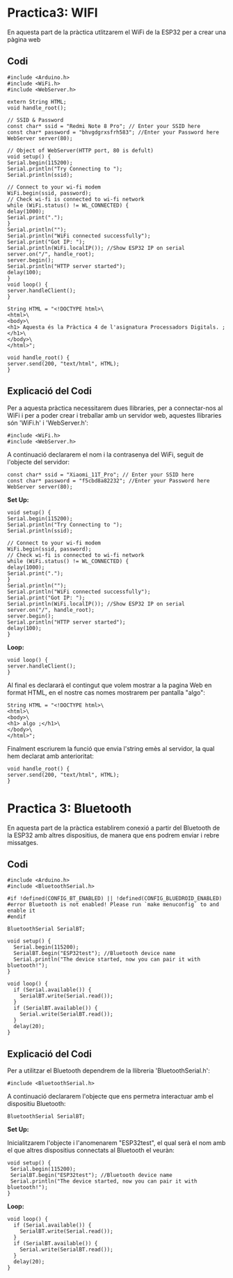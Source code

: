 # Practica3: WIFI

En aquesta part de la pràctica utlitzarem el WiFi de la ESP32 per a crear una pàgina web

## Codi

```
#include <Arduino.h>
#include <WiFi.h>
#include <WebServer.h>

extern String HTML;
void handle_root();

// SSID & Password
const char* ssid = "Redmi Note 8 Pro"; // Enter your SSID here
const char* password = "bhvgdgrxsfrh583"; //Enter your Password here
WebServer server(80);

// Object of WebServer(HTTP port, 80 is defult)
void setup() {
Serial.begin(115200);
Serial.println("Try Connecting to ");
Serial.println(ssid);

// Connect to your wi-fi modem
WiFi.begin(ssid, password);
// Check wi-fi is connected to wi-fi network
while (WiFi.status() != WL_CONNECTED) {
delay(1000);
Serial.print(".");
}
Serial.println("");
Serial.println("WiFi connected successfully");
Serial.print("Got IP: ");
Serial.println(WiFi.localIP()); //Show ESP32 IP on serial
server.on("/", handle_root);
server.begin();
Serial.println("HTTP server started");
delay(100);
}
void loop() {
server.handleClient();
}

String HTML = "<!DOCTYPE html>\
<html>\
<body>\
<h1> Aquesta és la Pràctica 4 de l'asignatura Processadors Digitals. ;</h1>\
</body>\
</html>";

void handle_root() {
server.send(200, "text/html", HTML);
}
```

## Explicació del Codi

Per a aquesta pràctica necessitarem dues llibraries, per a connectar-nos al WiFi i per a poder crear i treballar amb un servidor web, aquestes llibraries són 'WiFi.h' i 'WebServer.h':

```
#include <WiFi.h>
#include <WebServer.h>
```

A continuació declararem el nom i la contrasenya del WiFi, seguit de l'objecte del servidor:

```
const char* ssid = "Xiaomi_11T_Pro"; // Enter your SSID here
const char* password = "f5cbd8a82232"; //Enter your Password here
WebServer server(80);
```

**Set Up:**
```
void setup() {
Serial.begin(115200);
Serial.println("Try Connecting to ");
Serial.println(ssid);

// Connect to your wi-fi modem
WiFi.begin(ssid, password);
// Check wi-fi is connected to wi-fi network
while (WiFi.status() != WL_CONNECTED) {
delay(1000);
Serial.print(".");
}
Serial.println("");
Serial.println("WiFi connected successfully");
Serial.print("Got IP: ");
Serial.println(WiFi.localIP()); //Show ESP32 IP on serial
server.on("/", handle_root);
server.begin();
Serial.println("HTTP server started");
delay(100);
}
```

**Loop:**

```
void loop() {
server.handleClient();
}
```

Al final es declararà el contingut que volem mostrar a la pagina Web en format HTML, en el nostre cas nomes mostrarem per pantalla "algo":

```
String HTML = "<!DOCTYPE html>\
<html>\
<body>\
<h1> algo ;</h1>\
</body>\
</html>";
```

Finalment escriurem la funció que envia l'string emès al servidor, la qual hem declarat amb anterioritat:

```
void handle_root() {
server.send(200, "text/html", HTML);
}
```


# Practica 3: Bluetooth

En aquesta part de la pràctica establirem conexió a partir del Bluetooth de la ESP32 amb altres dispositius, de manera que ens podrem enviar i rebre missatges.

## Codi

```
#include <Arduino.h>
#include <BluetoothSerial.h>

#if !defined(CONFIG_BT_ENABLED) || !defined(CONFIG_BLUEDROID_ENABLED)
#error Bluetooth is not enabled! Please run `make menuconfig` to and enable it
#endif

BluetoothSerial SerialBT;

void setup() {
  Serial.begin(115200);
  SerialBT.begin("ESP32test"); //Bluetooth device name
  Serial.println("The device started, now you can pair it with bluetooth!");
}

void loop() {
  if (Serial.available()) {
    SerialBT.write(Serial.read());
  }
  if (SerialBT.available()) {
    Serial.write(SerialBT.read());
  }
  delay(20);
}
```

## Explicació del Codi

Per a utilitzar el Bluetooth dependrem de la llibreria 'BluetoothSerial.h':

```
#include <BluetoothSerial.h>
```

A continuació declararem l'objecte que ens permetra interactuar amb el dispositiu Bluetooth:

```
BluetoothSerial SerialBT;
```

**Set Up:**

 Inicialitzarem l'objecte i l'anomenarem "ESP32test", el qual serà el nom amb el que altres dispositius connectats al Bluetooth el veuràn:
 
 ```
 void setup() {
  Serial.begin(115200);
  SerialBT.begin("ESP32test"); //Bluetooth device name
  Serial.println("The device started, now you can pair it with bluetooth!");
}
```

**Loop:**

```
void loop() {
  if (Serial.available()) {
    SerialBT.write(Serial.read());
  }
  if (SerialBT.available()) {
    Serial.write(SerialBT.read());
  }
  delay(20);
}


